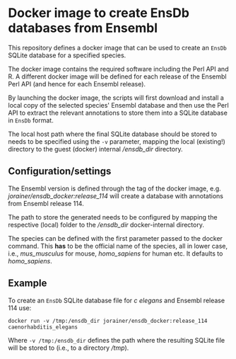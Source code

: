 # Docker image to create EnsDb databases from Ensembl

This repository defines a docker image that can be used to create an `EnsDb`
SQLite database for a specified species.

The docker image contains the required software including the Perl API and
R. A different docker image will be defined for each release of the Ensembl Perl
API (and hence for each Ensembl release).

By launching the docker image, the scripts will first download and install a
local copy of the selected species' Ensembl database and then use the Perl API
to extract the relevant annotations to store them into a SQLite database in
`EnsDb` format.

The local host path where the final SQLite database should be stored to needs to
be specified using the `-v` parameter, mapping the local (existing!) directory
to the guest (docker) internal */ensdb_dir* directory.

## Configuration/settings

The Ensembl version is defined through the tag of the docker image,
e.g. *jorainer/ensdb_docker:release_114* will create a database with annotations
from Ensembl release 114.

The path to store the generated needs to be configured by mapping the respective
(local) folder to the */ensdb_dir* docker-internal directory.

The species can be defined with the first parameter passed to the docker
command. This **has** to be the official name of the species, all in lower case,
i.e., *mus_musculus* for mouse, *homo_sapiens* for human etc. It defaults to
*homo_sapiens*.

## Example

To create an `EnsDb` SQLite database file for *c elegans* and Ensembl release
114 use:

```
docker run -v /tmp:/ensdb_dir jorainer/ensdb_docker:release_114 caenorhabditis_elegans
```

Where `-v /tmp:/ensdb_dir` defines the path where the resulting SQLite file will
be stored to (i.e., to a directory */tmp*).
